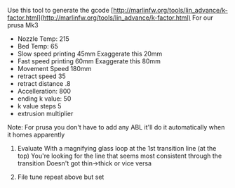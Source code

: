 
Use this tool to generate the gcode
[http://marlinfw.org/tools/lin_advance/k-factor.html](http://marlinfw.org/tools/lin_advance/k-factor.html)
For our prusa Mk3

 - Nozzle Temp: 215
 - Bed Temp: 65
 - Slow speed printing 45mm Exaggerate this 20mm
 - Fast speed printing 60mm Exaggerate this 80mm
 - Movement Speed 180mm
 - retract speed 35
 - retract distance .8
 - Accelleration: 800
 - ending k value: 50
 - k value steps 5
 - extrusion multiplier

Note: For prusa you don't have to add any ABL it'll do it automatically when it homes apparently

1. Evaluate
  With a magnifying glass loop at the 1st transition line (at the top)
  You're looking for the line that seems most consistent through the transition Doesn't got thin->thick or vice versa

2. File tune repeat above but set

<!--stackedit_data:
eyJoaXN0b3J5IjpbNDIwNzEwMzI2LDE5NjcwODcyMjYsMTMwOT
I2MDY0LDIxNDczMDI0NTEsOTgwNjg2MDkwLC0yMDM1MTk2ODZd
fQ==
-->